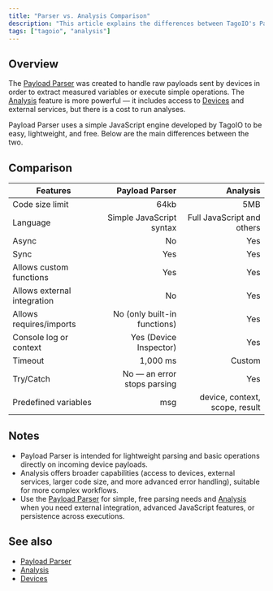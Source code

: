 ```yaml
---
title: "Parser vs. Analysis Comparison"
description: "This article explains the differences between TagoIO's Payload Parser and Analysis, summarizing capabilities, limits, and built-in features to help choose the right option for processing device payloads."
tags: ["tagoio", "analysis"]
---
```


## Overview

The [Payload Parser](../payload-parser/payload-parser) was created to handle raw payloads sent by devices in order to extract measured variables or execute simple operations. The [Analysis](../analysis/analysis-overview) feature is more powerful — it includes access to [Devices](../devices/devices) and external services, but there is a cost to run analyses.

Payload Parser uses a simple JavaScript engine developed by TagoIO to be easy, lightweight, and free. Below are the main differences between the two.

## Comparison

| Features | Payload Parser | Analysis |
|---|---:|---:|
| Code size limit | 64kb | 5MB |
| Language | Simple JavaScript syntax | Full JavaScript and others |
| Async | No | Yes |
| Sync | Yes | Yes |
| Allows custom functions | Yes | Yes |
| Allows external integration | No | Yes |
| Allows requires/imports | No (only built-in functions) | Yes |
| Console log or context | Yes (Device Inspector) | Yes |
| Timeout | 1,000 ms | Custom |
| Try/Catch | No — an error stops parsing | Yes |
| Predefined variables | msg | device, context, scope, result |

## Notes

- Payload Parser is intended for lightweight parsing and basic operations directly on incoming device payloads.
- Analysis offers broader capabilities (access to devices, external services, larger code size, and more advanced error handling), suitable for more complex workflows.
- Use the [Payload Parser](../payload-parser/payload-parser) for simple, free parsing needs and [Analysis](../analysis/analysis-overview) when you need external integration, advanced JavaScript features, or persistence across executions.

## See also

- [Payload Parser](../payload-parser/payload-parser)  
- [Analysis](../analysis/analysis-overview)  
- [Devices](../devices/devices)